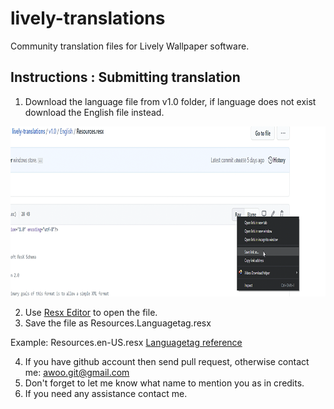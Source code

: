 # lively-translations
Community translation files for Lively Wallpaper software.
## Instructions : Submitting translation
 1. Download the language file from v1.0 folder, if language does not exist download the English file instead.
 
 <img src="/Docs/file_download.png" width="900" height="272"/>
 
 2. Use [Resx Editor](https://sourceforge.net/projects/resx/) to open the file.
 3. Save the file as Resources.Languagetag.resx 

 Example: Resources.en-US.resx
 [Languagetag reference](https://docs.microsoft.com/en-us/openspecs/windows_protocols/ms-lcid/a9eac961-e77d-41a6-90a5-ce1a8b0cdb9c)
 
 4. If you have github account then send pull request, otherwise contact me: awoo.git@gmail.com
 5. Don't forget to let me know what name to mention you as in credits.
 6. If you need any assistance contact me.
